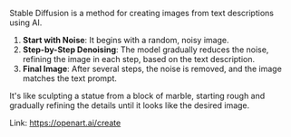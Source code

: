 Stable Diffusion is a method for creating images from text descriptions using AI. 

1. **Start with Noise**: It begins with a random, noisy image.
2. **Step-by-Step Denoising**: The model gradually reduces the noise, refining the image in each step, based on the text description.
3. **Final Image**: After several steps, the noise is removed, and the image matches the text prompt.

It's like sculpting a statue from a block of marble, starting rough and gradually refining the details until it looks like the desired image.

Link: https://openart.ai/create

